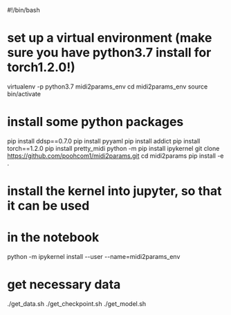 #!/bin/bash

# set up a virtual environment (make sure you have python3.7 install for torch1.2.0!)
virtualenv -p python3.7 midi2params_env
cd midi2params_env
source bin/activate

# install some python packages
pip install ddsp==0.7.0
pip install pyyaml
pip install addict
pip install torch==1.2.0
pip install pretty_midi
python -m pip install ipykernel
git clone https://github.com/poohcom1/midi2params.git
cd midi2params
pip install -e .
# install the kernel into jupyter, so that it can be used
# in the notebook
python -m ipykernel install --user --name=midi2params_env

# get necessary data
./get_data.sh
./get_checkpoint.sh
./get_model.sh
